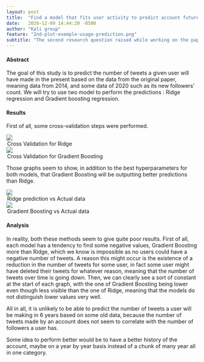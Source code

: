 ```yaml
---
layout: post
title:  "Find a model that fits user activity to predict account future"
date:   2020-12-09 14:44:20 -0500
author: "Kali group"
feature: "2nd-plot-exemple-usage-prediction.png"
subtitle: "The second research question raised while working on the paper and its dataset is : 'Can we predict the future activity of an account baised on the user data ?'. We wanted to find if such a model exists and what parameters determines this prediction."
---
```

<h4>Abstract</h4>
<p>
The goal of this study is to predict the number of tweets a given user will have made in the present based on the data from the original paper, meaning data from 2014, and some data of 2020 such as its new followers’ count. We will try to use two model to perform the predictions : Ridge regression and Gradient boosting regression. 
</p>
<h4>Results</h4>
<p>
First of all, some cross-validation steps were performed. 
</p>
<img src="{{ site.baseurl}}/assets/images/CrossValRidge.png" class="u-full-width" />
<legend>Cross Validation for Ridge</legend>
<img src="{{ site.baseurl}}/assets/images/CrossValGBR.png" class="u-full-width" />
<legend>Cross Validation for Gradient Boosting</legend>
<p>
<p>
Those graphs seem to show, in addition to the best hyperparameters for both models, that Gradient Boosting will be outputting better predictions than Ridge.
</p>
</p>
<img src="{{ site.baseurl}}/assets/images/rrpred.png" class="u-full-width" />
<legend>Ridge prediction vs Actual data</legend>
<img src="{{ site.baseurl}}/assets/images/gbrpred.png" class="u-full-width" />
<legend>Gradient Boosting vs Actual data</legend>
<p>
<h4>Analysis</h4>
<p>
In reality, both these methods seem to give quite poor results. First of all, each model has a tendency to find some negative values, Gradient Boosting more than Ridge, which we know is impossible as no users could have a negative number of tweets. A reason this might occur is the existence of a reduction in the number of tweets for some user, in fact some user might have deleted their tweets for whatever reason, meaning that the number of tweets over time is going down. Then, we can clearly see a sort of constant at the start of each graph, with the one of Gradient Boosting being lower even though less visible than the one of Ridge, meaning that the models do not distinguish lower values very well.

All in all, it is unlikely to be able to predict the number of tweets a user will be making in 6 years based on some old data, because the number of tweets made by an account does not seem to correlate with the number of followers a user has.

Some idea to perform better would be to have a better history of the account, maybe on a year by year basis instead of a chunk of many year all in one category.
</p>